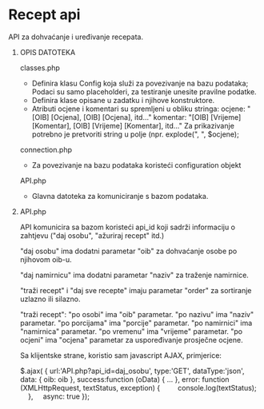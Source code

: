 # Recept api
 API za dohvaćanje i uređivanje recepata.

 1) OPIS DATOTEKA

    classes.php
    - Definira klasu Config koja služi za povezivanje na bazu podataka; Podaci su samo placeholderi, za testiranje unesite pravilne podatke.
    - Definira klase opisane u zadatku i njihove konstruktore.
    - Atributi ocjene i komentari su spremljeni u obliku stringa:
      ocjene: "[OIB] [Ocjena], [OIB] [Ocjena], itd..."
      komentar: "[OIB] [Vrijeme] [Komentar], [OIB] [Vrijeme] [Komentar], itd..."
      Za prikazivanje potrebno je pretvoriti string u polje (npr. explode(", ", $ocjene);    
    
    connection.php
    - Za povezivanje na bazu podataka koristeći configuration objekt

    API.php
    - Glavna datoteka za komuniciranje s bazom podataka.
   
 2) API.php
 
    API komunicira sa bazom koristeći api_id koji sadrži informaciju o zahtjevu ("daj osobu", "ažuriraj recept" itd.)

    "daj osobu" ima dodatni parametar "oib" za dohvaćanje osobe po njihovom oib-u.

    "daj namirnicu" ima dodatni parametar "naziv" za traženje namirnice.

    "traži recept" i "daj sve recepte" imaju parametar "order" za sortiranje uzlazno ili silazno.

     "traži recept":
            "po osobi" ima "oib" parametar.
            "po nazivu" ima "naziv" parametar.
            "po porcijama" ima "porcije" parametar.
            "po namirnici" ima "namirnica" parametar.
            "po vremenu" ima "vrijeme" parametar.
            "po ocjeni" ima "ocjena" parametar za uspoređivanje prosječne ocjene.

    Sa klijentske strane, koristio sam javascript AJAX, primjerice:

    $.ajax(
   	{
   		url:'API.php?api_id=daj_osobu',
   		type:'GET',
   		dataType:'json',
   		data:
   		{
   			oib: oib
   		},
   		success:function (oData)
   		{
   			...
   		},
   		error: function (XMLHttpRequest, textStatus, exception) 
   		{
   	        console.log(textStatus);
   	    },
   	    async: true
   	});

